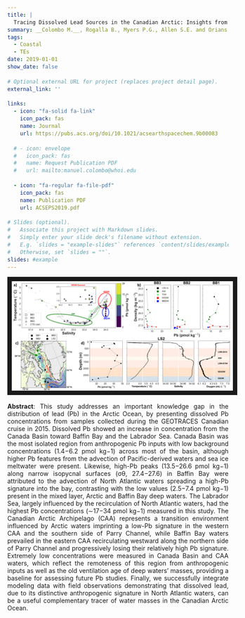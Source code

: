 ```yaml
---
title: |
  Tracing Dissolved Lead Sources in the Canadian Arctic: Insights from the Canadian GEOTRACES Program
summary: __Colombo M.__, Rogalla B., Myers P.G., Allen S.E. and Orians K.J. (2019) _ACS Earth and Space Chemistry 3 (7), 1302-1314_
tags:
  - Coastal
  - TEs
date: 2019-01-01
show_date: false

# Optional external URL for project (replaces project detail page).
external_link: ''

links:
  - icon: "fa-solid fa-link"
    icon_pack: fas
    name: Journal
    url: https://pubs.acs.org/doi/10.1021/acsearthspacechem.9b00083

  # - icon: envelope
  #   icon_pack: fas
  #   name: Request Publication PDF
  #   url: mailto:manuel.colombo@whoi.edu 

  - icon: "fa-regular fa-file-pdf"
    icon_pack: fas
    name: Publication PDF
    url: ACSEPS2019.pdf 

# Slides (optional).
#   Associate this project with Markdown slides.
#   Simply enter your slide deck's filename without extension.
#   E.g. `slides = "example-slides"` references `content/slides/example-slides.md`.
#   Otherwise, set `slides = ""`.
slides: #example
---
```

<p align="center">
<img src="ACSEPS2019.png" width="900px" max-height= auto border="10"/>
</p>

__Abstract__: This study addresses an important knowledge gap in the distribution of lead (Pb) in the Arctic Ocean, by presenting dissolved Pb concentrations from samples collected during the GEOTRACES Canadian cruise in 2015. Dissolved Pb showed an increase in concentration from the Canada Basin toward Baffin Bay and the Labrador Sea. Canada Basin was the most isolated region from anthropogenic Pb inputs with low background concentrations (1.4−6.2 pmol kg−1) across most of the basin, although higher Pb features from the advection of Pacific-derived waters and sea ice meltwater were present. Likewise, high-Pb peaks (13.5−26.6 pmol kg−1) along narrow isopycnal surfaces (σθ, 27.4−27.6) in Baffin Bay were attributed to the advection of North Atlantic waters spreading a high-Pb signature into the bay, contrasting with the low values (2.5−7.4 pmol kg−1) present in the mixed layer, Arctic and Baffin Bay deep waters. The Labrador Sea, largely influenced by the recirculation of North Atlantic waters, had the highest Pb concentrations (∼17−34 pmol kg−1) measured in this study. The Canadian Arctic Archipelago (CAA) represents a transition environment influenced by Arctic waters imprinting a low-Pb signature in the western CAA and the southern side of Parry Channel, while Baffin Bay waters prevailed in the eastern CAA recirculating westward along the northern side of Parry Channel and progressively losing their relatively high Pb signature. Extremely low concentrations were measured in Canada Basin and CAA waters, which reflect the remoteness of this region from anthropogenic inputs as well as the old ventilation age of deep waters’ masses, providing a baseline for assessing future Pb studies. Finally, we successfully integrate modeling data with field observations demonstrating that dissolved lead, due to its distinctive anthropogenic signature in North Atlantic waters, can be a useful complementary tracer of water masses in the Canadian Arctic Ocean.
<style>body {text-align: justify}</style>